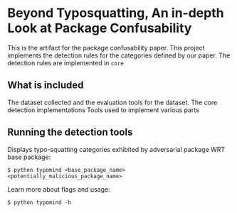 # Beyond Typosquatting, An in-depth Look at Package Confusability

This is the artifact for the package confusability paper. This project implements the detection rules for the categories defined by our paper. The detection rules are implemented in `core`


## What is included
The dataset collected and the evaluation tools for the dataset.
The core detection implementations
Tools used to implement various parts

## Running the detection tools
Displays typo-squatting categories exhibited by adversarial package WRT base package:

```
$ python typomind <base_package_name> <potentially_malicious_package_name>
```

Learn more about flags and usage:
```
$ python typomind -h
```
